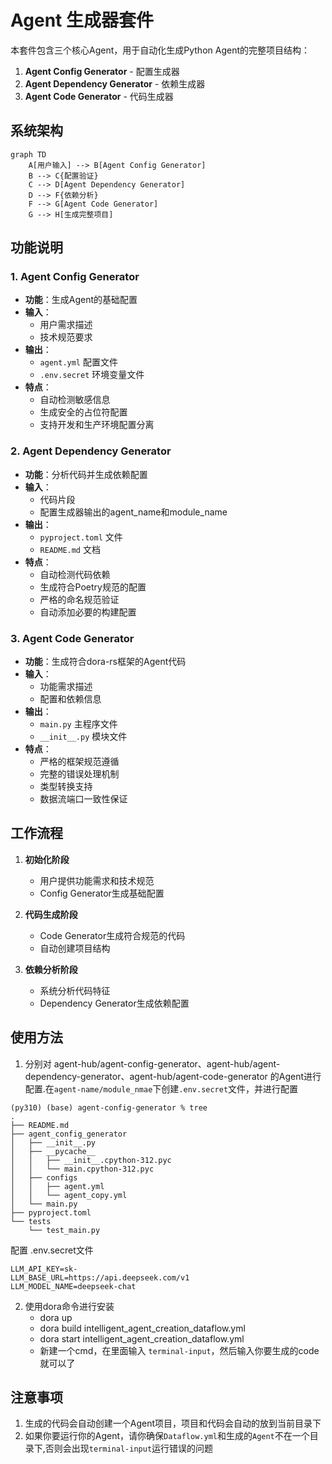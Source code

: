 
# Agent 生成器套件

本套件包含三个核心Agent，用于自动化生成Python Agent的完整项目结构：

1. **Agent Config Generator** - 配置生成器
2. **Agent Dependency Generator** - 依赖生成器  
3. **Agent Code Generator** - 代码生成器

## 系统架构

```mermaid
graph TD
    A[用户输入] --> B[Agent Config Generator]
    B --> C{配置验证}
    C --> D[Agent Dependency Generator]
    D --> F{依赖分析}
    F --> G[Agent Code Generator]
    G --> H[生成完整项目]
```

## 功能说明

### 1. Agent Config Generator
- **功能**：生成Agent的基础配置
- **输入**：
  - 用户需求描述
  - 技术规范要求
- **输出**：
  - `agent.yml` 配置文件
  - `.env.secret` 环境变量文件
- **特点**：
  - 自动检测敏感信息
  - 生成安全的占位符配置
  - 支持开发和生产环境配置分离

### 2. Agent Dependency Generator
- **功能**：分析代码并生成依赖配置
- **输入**：
  - 代码片段
  - 配置生成器输出的agent_name和module_name
- **输出**：
  - `pyproject.toml` 文件
  - `README.md` 文档
- **特点**：
  - 自动检测代码依赖
  - 生成符合Poetry规范的配置
  - 严格的命名规范验证
  - 自动添加必要的构建配置

### 3. Agent Code Generator
- **功能**：生成符合dora-rs框架的Agent代码
- **输入**：
  - 功能需求描述
  - 配置和依赖信息
- **输出**：
  - `main.py` 主程序文件
  - `__init__.py` 模块文件
- **特点**：
  - 严格的框架规范遵循
  - 完整的错误处理机制
  - 类型转换支持
  - 数据流端口一致性保证

## 工作流程

1. **初始化阶段**
   - 用户提供功能需求和技术规范
   - Config Generator生成基础配置

2. **代码生成阶段**
   - Code Generator生成符合规范的代码
   - 自动创建项目结构
   
3. **依赖分析阶段**
   - 系统分析代码特征
   - Dependency Generator生成依赖配置





## 使用方法
1. 分别对 agent-hub/agent-config-generator、agent-hub/agent-dependency-generator、agent-hub/agent-code-generator 的Agent进行配置.在`agent-name/module_nmae`下创建`.env.secret`文件，并进行配置
```
(py310) (base) agent-config-generator % tree
.
├── README.md
├── agent_config_generator
│   ├── __init__.py
│   ├── __pycache__
│   │   ├── __init__.cpython-312.pyc
│   │   └── main.cpython-312.pyc
│   ├── configs
│   │   ├── agent.yml
│   │   └── agent_copy.yml
│   └── main.py
├── pyproject.toml
└── tests
    └── test_main.py
```
配置 .env.secret文件
   ~~~ 
   LLM_API_KEY=sk-
   LLM_BASE_URL=https://api.deepseek.com/v1
   LLM_MODEL_NAME=deepseek-chat
   ~~~
2. 使用dora命令进行安装
   - dora up 
   - dora build intelligent_agent_creation_dataflow.yml
   - dora start intelligent_agent_creation_dataflow.yml
   - 新建一个cmd，在里面输入 `terminal-input`，然后输入你要生成的code就可以了

## 注意事项
1. 生成的代码会自动创建一个Agent项目，项目和代码会自动的放到当前目录下
2. 如果你要运行你的Agent，请你确保`Dataflow.yml`和生成的`Agent`不在一个目录下,否则会出现`terminal-input`运行错误的问题


